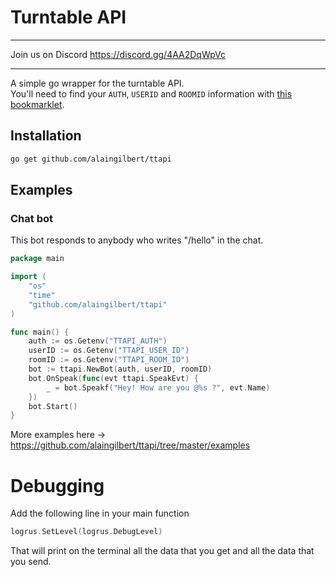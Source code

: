 # Turntable API

-----

Join us on Discord https://discord.gg/4AA2DqWpVc

-----

A simple go wrapper for the turntable API.  
You'll need to find your `AUTH`, `USERID` and `ROOMID` information with [this bookmarklet](http://alaingilbert.github.com/Turntable-API/bookmarklet.html).

## Installation

```bash
go get github.com/alaingilbert/ttapi
```

## Examples

### Chat bot

This bot responds to anybody who writes "/hello" in the chat.

```go
package main

import (
    "os"
    "time"
    "github.com/alaingilbert/ttapi"
)

func main() {
    auth := os.Getenv("TTAPI_AUTH")
    userID := os.Getenv("TTAPI_USER_ID")
    roomID := os.Getenv("TTAPI_ROOM_ID")
    bot := ttapi.NewBot(auth, userID, roomID)
    bot.OnSpeak(func(evt ttapi.SpeakEvt) {
        _ = bot.Speakf("Hey! How are you @%s ?", evt.Name)
    })
    bot.Start()
}
```

More examples here -> https://github.com/alaingilbert/ttapi/tree/master/examples


# Debugging

Add the following line in your main function

```go
logrus.SetLevel(logrus.DebugLevel)
```

That will print on the terminal all the data that you get and all the data that you send.

